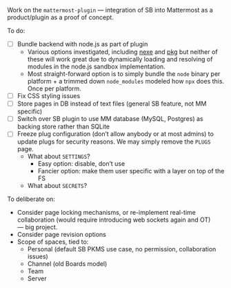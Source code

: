 Work on the `mattermost-plugin` — integration of SB into Mattermost as a
product/plugin as a proof of concept.

To do:

- [ ] Bundle backend with node.js as part of plugin
  - Various options investigated, including [nexe](https://github.com/nexe/nexe)
    and [pkg](https://github.com/vercel/pkg) but neither of these will work
    great due to dynamically loading and resolving of modules in the node.js
    sandbox implementation.
  - Most straight-forward option is to simply bundle the `node` binary per
    platform + a trimmed down `node_modules` modeled how `npx` does this. Once
    per platform.
- [ ] Fix CSS styling issues
- [ ] Store pages in DB instead of text files (general SB feature, not MM
      specific)
- [ ] Switch over SB plugin to use MM database (MySQL, Postgres) as backing
      store rather than SQLite
- [ ] Freeze plug configuration (don’t allow anybody or at most admins) to
      update plugs for security reasons. We may simply remove the `PLUGS` page.
  - What about `SETTINGS`?
    - Easy option: disable, don’t use
    - Fancier option: make them user specific with a layer on top of the FS
  - What about `SECRETS`?

To deliberate on:

- Consider page locking mechanisms, or re-implement real-time collaboration
  (would require introducing web sockets again and OT) — big project.
- Consider page revision options
- Scope of spaces, tied to:
  - Personal (default SB PKMS use case, no permission, collaboration issues)
  - Channel (old Boards model)
  - Team
  - Server

